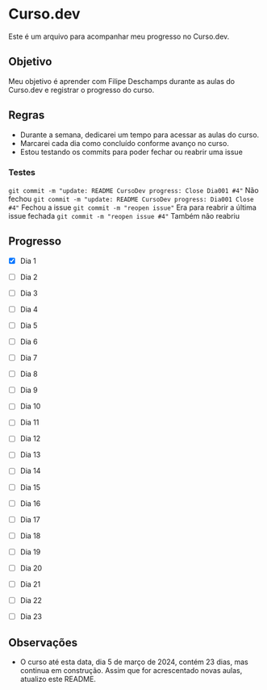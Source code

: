 # Curso.dev

Este é um arquivo para acompanhar meu progresso no Curso.dev.

## Objetivo

Meu objetivo é aprender com Filipe Deschamps durante as aulas do Curso.dev e registrar o progresso do curso.

## Regras

- Durante a semana, dedicarei um tempo para acessar as aulas do curso.
- Marcarei cada dia como concluído conforme avanço no curso.
- Estou testando os commits para poder fechar ou reabrir uma issue

### Testes

`git commit -m "update: README CursoDev progress: Close Dia001 #4"` Não fechou
`git commit -m "update: README CursoDev progress: Dia001 Close #4"` Fechou a issue
`git commit -m "reopen issue"` Era para reabrir a última issue fechada
`git commit -m "reopen issue #4"` Também não reabriu

## Progresso

- [x] Dia 1
- [ ] Dia 2
- [ ] Dia 3
- [ ] Dia 4
- [ ] Dia 5
- [ ] Dia 6
- [ ] Dia 7
- [ ] Dia 8
- [ ] Dia 9
- [ ] Dia 10
- [ ] Dia 11
- [ ] Dia 12
- [ ] Dia 13
- [ ] Dia 14
- [ ] Dia 15
- [ ] Dia 16
- [ ] Dia 17
- [ ] Dia 18
- [ ] Dia 19
- [ ] Dia 20
- [ ] Dia 21
- [ ] Dia 22
- [ ] Dia 23


## Observações

- O curso até esta data, dia 5 de março de 2024, contém 23 dias, mas continua em construção. Assim que for acrescentado novas aulas, atualizo este README.